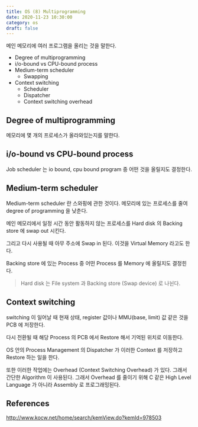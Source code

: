 ```yaml
---
title: OS (8) Multiprogramming
date: 2020-11-23 10:30:00
category: os
draft: false
---
```


메인 메모리에 여러 프로그램을 올리는 것을 말한다.

- Degree of multiprogramming
- i/o-bound vs CPU-bound process
- Medium-term scheduler
  - Swapping
- Context switching
  - Scheduler
  - Dispatcher
  - Context switching overhead

## Degree of multiprogramming

메모리에 몇 개의 프로세스가 올라와있는지를 말한다.

## i/o-bound vs CPU-bound process

Job scheduler 는 io bound, cpu bound program 중 어떤 것을 올릴지도 결정한다.

## Medium-term scheduler

Medium-term scheduler 란 스와핑에 관한 것이다. 메모리에 있는 프로세스를 줄여 degree of programming 을 낮춘다.

메인 메모리에서 일정 시간 동안 활동하지 않는 프로세스를 Hard disk 의 Backing store 에 swap out 시킨다.

그리고 다시 사용될 때 아무 주소에 Swap in 된다. 이것을 Virtual Memory 라고도 한다.

Backing store 에 있는 Process 중 어떤 Process 를 Memory 에 올릴지도 결정힌다.

> Hard disk 는 File system 과 Backing store (Swap device) 로 나뉜다.

## Context switching

switching 이 일어날 때 현재 상태, register 값이나 MMU(base, limit) 값 같은 것을 PCB 에 저장한다.

다시 전환될 때 해당 Process 의 PCB 에서 Restore 해서 기억된 위치로 이동한다.

OS 안의 Process Management 의 Dispatcher 가 이러한 Context 를 저장하고 Restore 하는 일을 한다.

또한 이러한 작업에는 Overhead (Context Switching Overhead) 가 있다. 그래서 간단한 Algorithm 이 사용된다. 그래서 Overhead 를 줄이기 위해 C 같은 High Level Language 가 아니라 Assembly 로 프로그래밍된다.

## References

http://www.kocw.net/home/search/kemView.do?kemId=978503
